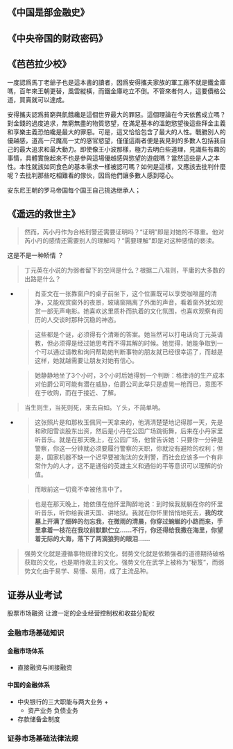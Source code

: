## 《中国是部金融史》

## 《中央帝国的财政密码》


## 《芭芭拉少校》
一度認爲馬丁老爺子也是這本書的讀者，因爲安得攜夫家族的軍工廠不就是鐵金庫嗎，百年來王朝更替，風雲縱橫，而鐵金庫屹立不倒。不管來者何人，這要價格公道，買賣就可以達成。

安得攜夫認爲貧窮與飢餓纔是這個世界最大的罪惡。這個理論在今天依舊成立嗎？對金錢的過度追求，無窮無盡的物質慾望，在滿足基本的溫飽慾望後這些拜金主義和享樂主義恐怕纔是最大的罪惡。可是，這又恰恰包含了最大的人性。戰勝別人的優越感，道高一尺魔高一丈的感官慾望，僅僅這兩者便是我見到的多數人包括我自己的最大追求和最大動力。即使像王小波那樣，極力去明白些道理，見識些有趣的事情，具體實施起來不也是參與這場優越感與慾望的遊戲嗎？當然這些是人之本性。本性就該如同食色的基本需求一樣被認可嗎？如何是這樣，又應該去批判什麼呢？去批判那些吃相難看的傢伙，因爲他們讓多數人感到噁心。


安东尼王朝的罗马帝国每个国王自己挑选继承人；


## 《遥远的救世主》
> 然而，芮小丹作为合格刑警还需要证明吗？“证明”即是对她的不尊重。他对芮小丹的感情还需要别人的理解吗？“需要理解”即是对这种感情的亵渎。

这是不是一种矫情 ？

> 丁元英在小说的为弱者留下的空间是什么？根据二八准则，平庸的大多数的出路是什么？
+ 
  > 肖亚文在一张靠窗户的桌子前坐下，这个位置既可以享受咖啡屋的清净，又能观赏窗外的夜景，玻璃窗隔离了外面的声音，看着窗外犹如观赏一部无声电影。她喜欢这里质朴而执着的文化氛围，也喜欢观察有阅历的人交谈时那种沉稳的神态。

  > 这些都是个谜，必须得有个清晰的答案。她当然可以打电话向丁元英请教，但必须得是经过她思考而不得其解的时候。她觉得，她能争取到一个可以通过请教和询问帮助她判断事物的朋友就已经很幸运了，而越是这样，她就越需要让朋友对她有信心。

  > 她静静地坐了3个小时，3个小时后她得到一个判断：格律诗的生产成本对伯爵公司可能有潜在威胁，伯爵公司此举只是虚晃一枪而已，意图不在于收购，而在于接近、了解。

> 当生则生，当死则死，来去自如。丫头，不简单呐。

+ 
  > 这张照片是和那枚玉佩同一天拿来的，他清清楚楚地记得那一天，先是和欧阳雪谈股东出资，然后是小丹在公园广场跳街舞，后来在小丹家里听音乐。就是在那天晚上，在公园广场，他曾告诉她：只要你一分钟是警察，你这一分钟就必须要履行警察的天职，你就没有避险的权利；但是，国家机器不缺一个迟早要被淘汰的女刑警，而社会应该多一个有非常作为的人才，这不是通俗的英雄主义和通俗的平等意识可以理解的价值。

  > 而眼前这一切竟不幸被他言中了。

  > 也是在那天晚上，她依偎在他怀里陶醉地说：到时候我就躺在你的怀里听音乐，听你给我讲天国、讲地狱。我就在你怀里悄悄地死去，**我的坟墓上开满了细碎的勿忘我，在微雨的清晨，你穿过蜿蜒的小路而来，手里拿着一枝花在我坟前默默伫立……不行，你还得给我撒在海里，你望着无际的大海，落下了两滴狼狗的眼泪……**

> 强势文化就是遵循事物规律的文化，弱势文化就是依赖强者的道德期待破格获取的文化，也是期待救主的文化。强势文化在武学上被称为“秘笈”，而弱势文化由于易学、易懂、易用，成了主流品种。

## 证券从业考试
股票市场融资 让渡一定的企业经营控制权和收益分配权
### 金融市场基础知识
#### 金融市场体系
+ 直接融资与间接融资
#### 中国的金融体系
+ 中央银行的三大职能与两大业务
  + 
  + 资产业务 负债业务
+ 存款储备金制度
### 证券市场基础法律法规